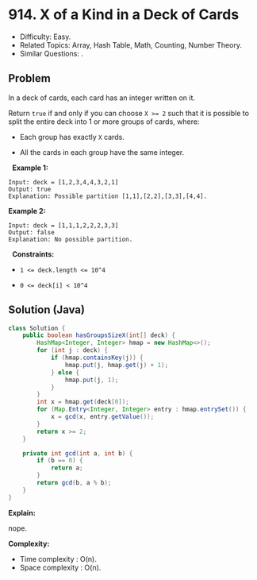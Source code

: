 # 914. X of a Kind in a Deck of Cards

- Difficulty: Easy.
- Related Topics: Array, Hash Table, Math, Counting, Number Theory.
- Similar Questions: .

## Problem

In a deck of cards, each card has an integer written on it.

Return ```true``` if and only if you can choose ```X >= 2``` such that it is possible to split the entire deck into 1 or more groups of cards, where:


	
- Each group has exactly ```X``` cards.
	
- All the cards in each group have the same integer.


 
**Example 1:**

```
Input: deck = [1,2,3,4,4,3,2,1]
Output: true
Explanation: Possible partition [1,1],[2,2],[3,3],[4,4].
```

**Example 2:**

```
Input: deck = [1,1,1,2,2,2,3,3]
Output: false
Explanation: No possible partition.
```

 
**Constraints:**


	
- ```1 <= deck.length <= 10^4```
	
- ```0 <= deck[i] < 10^4```



## Solution (Java)

```java
class Solution {
    public boolean hasGroupsSizeX(int[] deck) {
        HashMap<Integer, Integer> hmap = new HashMap<>();
        for (int j : deck) {
            if (hmap.containsKey(j)) {
                hmap.put(j, hmap.get(j) + 1);
            } else {
                hmap.put(j, 1);
            }
        }
        int x = hmap.get(deck[0]);
        for (Map.Entry<Integer, Integer> entry : hmap.entrySet()) {
            x = gcd(x, entry.getValue());
        }
        return x >= 2;
    }

    private int gcd(int a, int b) {
        if (b == 0) {
            return a;
        }
        return gcd(b, a % b);
    }
}
```

**Explain:**

nope.

**Complexity:**

* Time complexity : O(n).
* Space complexity : O(n).
